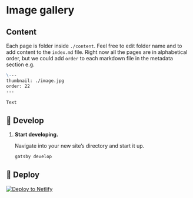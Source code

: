 # Image gallery

## Content

Each page is folder inside `./content`. Feel free to edit folder name and to add content to the `index.md` file.
Right now all the pages are in alphabetical order, but we could add `order` to each markdown file in the metadata section e.g.
```markdown
\---
thumbnail: ./image.jpg
order: 22
---

Text

```

## 🚀 Develop

1.  **Start developing.**

    Navigate into your new site’s directory and start it up.

    ```sh
    gatsby develop
    ```

## 💫 Deploy

[![Deploy to Netlify](https://www.netlify.com/img/deploy/button.svg)](https://app.netlify.com/start/deploy?repository=https://github.com/gatsbyjs/gatsby-starter-default)
